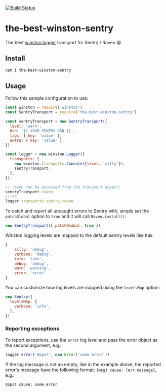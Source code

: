 [![Build Status](https://travis-ci.org/binded/the-best-winston-sentry.svg?branch=master)](https://travis-ci.org/binded/the-best-winston-sentry)

# the-best-winston-sentry

The best [winston logger](https://github.com/winstonjs/winston)
transport for Sentry / Raven 😁

## Install

```bash
npm i the-best-winston-sentry
```

## Usage

Follow this sample configuration to use:

```javascript
const winston = require('winston')
const SentryTransport = require('the-best-winston-sentry')

const sentryTransport = new SentryTransport({
  level: 'warn',
  dsn: '{{ YOUR SENTRY DSN }}',
  tags: { key: 'value' },
  extra: { key: 'value' },
})

const logger = new winston.Logger({
  transports: [
    new winston.transports.Console({level: 'silly'}),
    sentryTransport,
  ],
});

// raven can be accessed from the transport object:
sentryTransport.raven
// or
logger.transports.sentry.raven
```

To catch and report all uncaught errors to Sentry with, simply set the
`patchGlobal` option to `true` and it will call `Raven.install()`:

```javascript
new SentryTransport({ patchGlobal: true })
```

Winston logging levels are mapped to the default sentry levels like this:

```javascript
{
    silly: 'debug',
    verbose: 'debug',
    info: 'info',
    debug: 'debug',
    warn: 'warning',
    error: 'error'
}
```

You can customize how log levels are mapped using the `levelsMap` option:

```javascript
new Sentry({
  levelsMap: {
    verbose: 'info',
  },
})
```

### Reporting exceptions

To report exceptions, use the `error` log level and pass
the error object as the second argument, e.g.:

```javascript
logger.error('Oops!', new Error('some error'))
```

If the log message is not an empty, like in the example above, the
reported error's message have the following format: `{msg} cause:
{err.message}`, e.g.:

```
Oops! cause: some error
```
